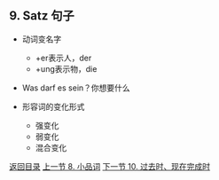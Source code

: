## 9. Satz 句子

* 动词变名字
  * +er表示人，der
  * +ung表示物，die

* Was darf es sein？你想要什么
* 形容词的变化形式
  * 强变化
  * 弱变化
  * 混合变化





[返回目录](../README.md) [上一节 8. 小品词](8-小品词.md) [下一节 10. 过去时、现在完成时](10-现在完成时.md)

